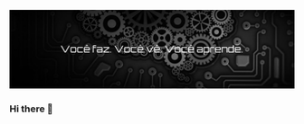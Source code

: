![banner](https://github.com/professorjosedeassis/joseassis/blob/main/img/bannerpro.jpg?raw=true)
### Hi there 👋

<!--
**BrunoMancuelho/BrunoMancuelho** is a ✨ _special_ ✨ repository because its `README.md` (this file) appears on your GitHub profile.

Here are some ideas to get you started:

- 🔭 I’m currently working on ...
- 🌱 I’m currently learning ...
- 👯 I’m looking to collaborate on ...
- 🤔 I’m looking for help with ...
- 💬 Ask me about ...
- 📫 How to reach me: ...
- 😄 Pronouns: ...
- ⚡ Fun fact: ...
-->
